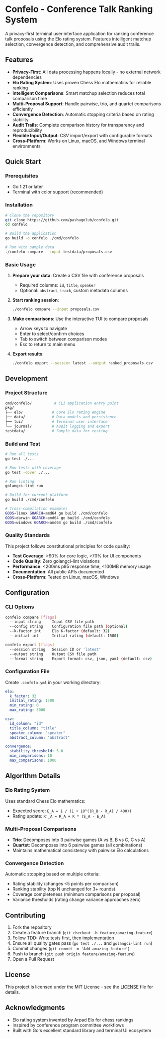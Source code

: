 # Confelo - Conference Talk Ranking System

A privacy-first terminal user interface application for ranking conference talk proposals using the Elo rating system. Features intelligent matchup selection, convergence detection, and comprehensive audit trails.

## Features

- **Privacy-First**: All data processing happens locally - no external network dependencies
- **Elo Rating System**: Uses proven Chess Elo mathematics for reliable ranking
- **Intelligent Comparisons**: Smart matchup selection reduces total comparison time
- **Multi-Proposal Support**: Handle pairwise, trio, and quartet comparisons efficiently
- **Convergence Detection**: Automatic stopping criteria based on rating stability
- **Audit Trails**: Complete comparison history for transparency and reproducibility
- **Flexible Input/Output**: CSV import/export with configurable formats
- **Cross-Platform**: Works on Linux, macOS, and Windows terminal environments

## Quick Start

### Prerequisites

- Go 1.21 or later
- Terminal with color support (recommended)

### Installation

```bash
# Clone the repository
git clone https://github.com/pashagolub/confelo.git
cd confelo

# Build the application
go build -o confelo ./cmd/confelo

# Run with sample data
./confelo compare --input testdata/proposals.csv
```

### Basic Usage

1. **Prepare your data**: Create a CSV file with conference proposals
   - Required columns: `id`, `title`, `speaker`
   - Optional: `abstract`, `track`, custom metadata columns

2. **Start ranking session**:

   ```bash
   ./confelo compare --input proposals.csv
   ```

3. **Make comparisons**: Use the interactive TUI to compare proposals
   - Arrow keys to navigate
   - Enter to select/confirm choices
   - Tab to switch between comparison modes
   - Esc to return to main menu

4. **Export results**:

   ```bash
   ./confelo export --session latest --output ranked_proposals.csv
   ```

## Development

### Project Structure

```sh
cmd/confelo/          # CLI application entry point
pkg/
├── elo/             # Core Elo rating engine
├── data/            # Data models and persistence
├── tui/             # Terminal user interface
└── journal/         # Audit logging and export
testdata/            # Sample data for testing
```

### Build and Test

```bash
# Run all tests
go test ./...

# Run tests with coverage
go test -cover ./...

# Run linting
golangci-lint run

# Build for current platform
go build ./cmd/confelo

# Cross-compilation examples
GOOS=linux GOARCH=amd64 go build ./cmd/confelo
GOOS=darwin GOARCH=amd64 go build ./cmd/confelo
GOOS=windows GOARCH=amd64 go build ./cmd/confelo
```

### Quality Standards

This project follows constitutional principles for code quality:

- **Test Coverage**: >90% for core logic, >70% for UI components
- **Code Quality**: Zero golangci-lint violations
- **Performance**: <200ms p95 response time, <100MB memory usage
- **Documentation**: All public APIs documented
- **Cross-Platform**: Tested on Linux, macOS, Windows

## Configuration

### CLI Options

```bash
confelo compare [flags]
  --input string     Input CSV file path
  --config string    Configuration file path (optional)
  --k-factor int     Elo K-factor (default: 32)
  --initial int      Initial rating (default: 1500)

confelo export [flags]
  --session string   Session ID or 'latest'
  --output string    Output CSV file path
  --format string    Export format: csv, json, yaml (default: csv)
```

### Configuration File

Create `.confelo.yml` in your working directory:

```yaml
elo:
  k_factor: 32
  initial_rating: 1500
  min_rating: 0
  max_rating: 3000

csv:
  id_column: "id"
  title_column: "title"
  speaker_column: "speaker"
  abstract_column: "abstract"

convergence:
  stability_threshold: 5.0
  min_comparisons: 10
  max_comparisons: 1000
```

## Algorithm Details

### Elo Rating System

Uses standard Chess Elo mathematics:

- Expected score: `E_A = 1 / (1 + 10^((R_B - R_A) / 400))`
- Rating update: `R'_A = R_A + K * (S_A - E_A)`

### Multi-Proposal Comparisons

- **Trio**: Decomposes into 3 pairwise games (A vs B, B vs C, C vs A)
- **Quartet**: Decomposes into 6 pairwise games (all combinations)
- Maintains mathematical consistency with pairwise Elo calculations

### Convergence Detection

Automatic stopping based on multiple criteria:

- Rating stability (changes <5 points per comparison)
- Ranking stability (top N unchanged for 3+ rounds)
- Coverage completeness (minimum comparisons per proposal)
- Variance thresholds (rating change variance approaches zero)

## Contributing

1. Fork the repository
2. Create a feature branch (`git checkout -b feature/amazing-feature`)
3. Follow TDD: Write tests first, then implementation
4. Ensure all quality gates pass (`go test ./...` and `golangci-lint run`)
5. Commit changes (`git commit -m 'Add amazing feature'`)
6. Push to branch (`git push origin feature/amazing-feature`)
7. Open a Pull Request

## License

This project is licensed under the MIT License - see the [LICENSE](LICENSE) file for details.

## Acknowledgments

- Elo rating system invented by Arpad Elo for chess rankings
- Inspired by conference program committee workflows
- Built with Go's excellent standard library and terminal UI ecosystem
